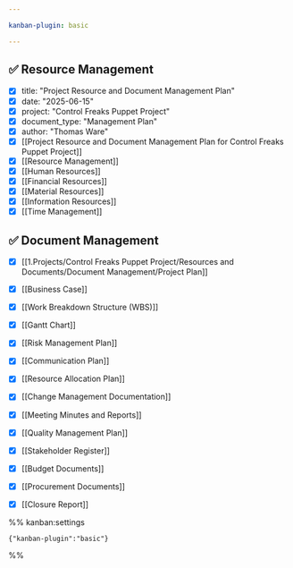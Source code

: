 ```yaml
---

kanban-plugin: basic

---
```


## ✅ Resource Management

- [x] title: "Project Resource and Document Management Plan"
- [x] date: "2025-06-15"
- [x] project: "Control Freaks Puppet Project"
- [x] document_type: "Management Plan"
- [x] author: "Thomas Ware"
- [x] [[Project Resource and Document Management Plan for Control Freaks Puppet Project]]
- [x] [[Resource Management]]
- [x] [[Human Resources]]
- [x] [[Financial Resources]]
- [x] [[Material Resources]]
- [x] [[Information Resources]]
- [x] [[Time Management]]

## ✅ Document Management

- [x] [[1.Projects/Control Freaks Puppet Project/Resources and Documents/Document Management/Project Plan]]
- [x] [[Business Case]]
- [x] [[Work Breakdown Structure (WBS)]]
- [x] [[Gantt Chart]]
- [x] [[Risk Management Plan]]
- [x] [[Communication Plan]]
- [x] [[Resource Allocation Plan]]
- [x] [[Change Management Documentation]]
- [x] [[Meeting Minutes and Reports]]
- [x] [[Quality Management Plan]]
- [x] [[Stakeholder Register]]
- [x] [[Budget Documents]]
- [x] [[Procurement Documents]]
- [x] [[Closure Report]]



%% kanban:settings
```
{"kanban-plugin":"basic"}
```
%%
